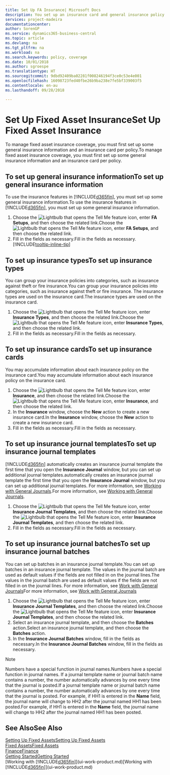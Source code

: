 ```yaml
---
title: Set Up FA Insurance| Microsoft Docs
description: You set up an insurance card and general insurance policy information to manage fixed asset insurance coverage.
services: project-madeira
documentationcenter: 
author: SorenGP
ms.service: dynamics365-business-central
ms.topic: article
ms.devlang: na
ms.tgt_pltfrm: na
ms.workload: na
ms.search.keywords: policy, coverage
ms.date: 10/01/2018
ms.author: sgroespe
ms.translationtype: HT
ms.sourcegitcommit: 9dbd92409ba02281f008246194f3ce0c53e4e001
ms.openlocfilehash: 16098723fed40fbe26b9ba238e7fe5bf339003f5
ms.contentlocale: en-au
ms.lasthandoff: 09/28/2018

---
```

# <a name="set-up-fixed-asset-insurance"></a><span data-ttu-id="02ce7-103">Set Up Fixed Asset Insurance</span><span class="sxs-lookup"><span data-stu-id="02ce7-103">Set Up Fixed Asset Insurance</span></span>
<span data-ttu-id="02ce7-104">To manage fixed asset insurance coverage, you must first set up some general insurance information and an insurance card per policy.</span><span class="sxs-lookup"><span data-stu-id="02ce7-104">To manage fixed asset insurance coverage, you must first set up some general insurance information and an insurance card per policy.</span></span>

## <a name="to-set-up-general-insurance-information"></a><span data-ttu-id="02ce7-105">To set up general insurance information</span><span class="sxs-lookup"><span data-stu-id="02ce7-105">To set up general insurance information</span></span>
<span data-ttu-id="02ce7-106">To use the insurance features in [!INCLUDE[d365fin](includes/d365fin_md.md)], you must set up some general insurance information.</span><span class="sxs-lookup"><span data-stu-id="02ce7-106">To use the insurance features in [!INCLUDE[d365fin](includes/d365fin_md.md)], you must set up some general insurance information.</span></span>  

1. <span data-ttu-id="02ce7-107">Choose the ![Lightbulb that opens the Tell Me feature](media/ui-search/search_small.png "Tell me what you want to do") icon, enter **FA Setups**, and then choose the related link.</span><span class="sxs-lookup"><span data-stu-id="02ce7-107">Choose the ![Lightbulb that opens the Tell Me feature](media/ui-search/search_small.png "Tell me what you want to do") icon, enter **FA Setups**, and then choose the related link.</span></span>  
2. <span data-ttu-id="02ce7-108">Fill in the fields as necessary.</span><span class="sxs-lookup"><span data-stu-id="02ce7-108">Fill in the fields as necessary.</span></span> [!INCLUDE[tooltip-inline-tip](includes/tooltip-inline-tip_md.md)]  

## <a name="to-set-up-insurance-types"></a><span data-ttu-id="02ce7-109">To set up insurance types</span><span class="sxs-lookup"><span data-stu-id="02ce7-109">To set up insurance types</span></span>
<span data-ttu-id="02ce7-110">You can group your insurance policies into categories, such as insurance against theft or fire insurance.</span><span class="sxs-lookup"><span data-stu-id="02ce7-110">You can group your insurance policies into categories, such as insurance against theft or fire insurance.</span></span> <span data-ttu-id="02ce7-111">The insurance types are used on the insurance card.</span><span class="sxs-lookup"><span data-stu-id="02ce7-111">The insurance types are used on the insurance card.</span></span>

1. <span data-ttu-id="02ce7-112">Choose the ![Lightbulb that opens the Tell Me feature](media/ui-search/search_small.png "Tell me what you want to do") icon, enter **Insurance Types**, and then choose the related link.</span><span class="sxs-lookup"><span data-stu-id="02ce7-112">Choose the ![Lightbulb that opens the Tell Me feature](media/ui-search/search_small.png "Tell me what you want to do") icon, enter **Insurance Types**, and then choose the related link.</span></span>  
2. <span data-ttu-id="02ce7-113">Fill in the fields as necessary.</span><span class="sxs-lookup"><span data-stu-id="02ce7-113">Fill in the fields as necessary.</span></span>

## <a name="to-set-up-insurance-cards"></a><span data-ttu-id="02ce7-114">To set up insurance cards</span><span class="sxs-lookup"><span data-stu-id="02ce7-114">To set up insurance cards</span></span>
<span data-ttu-id="02ce7-115">You may accumulate information about each insurance policy on the insurance card.</span><span class="sxs-lookup"><span data-stu-id="02ce7-115">You may accumulate information about each insurance policy on the insurance card.</span></span>  

1. <span data-ttu-id="02ce7-116">Choose the ![Lightbulb that opens the Tell Me feature](media/ui-search/search_small.png "Tell me what you want to do") icon, enter **Insurance**, and then choose the related link.</span><span class="sxs-lookup"><span data-stu-id="02ce7-116">Choose the ![Lightbulb that opens the Tell Me feature](media/ui-search/search_small.png "Tell me what you want to do") icon, enter **Insurance**, and then choose the related link.</span></span>  
2. <span data-ttu-id="02ce7-117">In the **Insurance** window, choose the **New** action to create a  new insurance card.</span><span class="sxs-lookup"><span data-stu-id="02ce7-117">In the **Insurance** window, choose the **New** action to create a  new insurance card.</span></span>  
3. <span data-ttu-id="02ce7-118">Fill in the fields as necessary.</span><span class="sxs-lookup"><span data-stu-id="02ce7-118">Fill in the fields as necessary.</span></span>

## <a name="to-set-up-insurance-journal-templates"></a><span data-ttu-id="02ce7-119">To set up insurance journal templates</span><span class="sxs-lookup"><span data-stu-id="02ce7-119">To set up insurance journal templates</span></span>
[!INCLUDE[d365fin](includes/d365fin_md.md)] <span data-ttu-id="02ce7-120">automatically creates an insurance journal template the first time that you open the **Insurance Journal** window, but you can set up additional journal templates.</span><span class="sxs-lookup"><span data-stu-id="02ce7-120">automatically creates an insurance journal template the first time that you open the **Insurance Journal** window, but you can set up additional journal templates.</span></span> <span data-ttu-id="02ce7-121">For more information, see [Working with General Journals](ui-work-general-journals.md).</span><span class="sxs-lookup"><span data-stu-id="02ce7-121">For more information, see [Working with General Journals](ui-work-general-journals.md).</span></span>  

1. <span data-ttu-id="02ce7-122">Choose the ![Lightbulb that opens the Tell Me feature](media/ui-search/search_small.png "Tell me what you want to do") icon, enter **Insurance Journal Templates**, and then choose the related link.</span><span class="sxs-lookup"><span data-stu-id="02ce7-122">Choose the ![Lightbulb that opens the Tell Me feature](media/ui-search/search_small.png "Tell me what you want to do") icon, enter **Insurance Journal Templates**, and then choose the related link.</span></span>  
2. <span data-ttu-id="02ce7-123">Fill in the fields as necessary.</span><span class="sxs-lookup"><span data-stu-id="02ce7-123">Fill in the fields as necessary.</span></span>

## <a name="to-set-up-insurance-journal-batches"></a><span data-ttu-id="02ce7-124">To set up insurance journal batches</span><span class="sxs-lookup"><span data-stu-id="02ce7-124">To set up insurance journal batches</span></span>
<span data-ttu-id="02ce7-125">You can set up batches in an insurance journal template.</span><span class="sxs-lookup"><span data-stu-id="02ce7-125">You can set up batches in an insurance journal template.</span></span> <span data-ttu-id="02ce7-126">The values in the journal batch are used as default values if the fields are not filled in on the journal lines.</span><span class="sxs-lookup"><span data-stu-id="02ce7-126">The values in the journal batch are used as default values if the fields are not filled in on the journal lines.</span></span> <span data-ttu-id="02ce7-127">For more information, see [Work with General Journals](ui-work-general-journals.md)</span><span class="sxs-lookup"><span data-stu-id="02ce7-127">For more information, see [Work with General Journals](ui-work-general-journals.md)</span></span>  

1. <span data-ttu-id="02ce7-128">Choose the ![Lightbulb that opens the Tell Me feature](media/ui-search/search_small.png "Tell me what you want to do") icon, enter **Insurance Journal Templates**, and then choose the related link.</span><span class="sxs-lookup"><span data-stu-id="02ce7-128">Choose the ![Lightbulb that opens the Tell Me feature](media/ui-search/search_small.png "Tell me what you want to do") icon, enter **Insurance Journal Templates**, and then choose the related link.</span></span>  
2. <span data-ttu-id="02ce7-129">Select an insurance journal template, and then choose the **Batches** action.</span><span class="sxs-lookup"><span data-stu-id="02ce7-129">Select an insurance journal template, and then choose the **Batches** action.</span></span>
3. <span data-ttu-id="02ce7-130">In the **Insurance Journal Batches** window, fill in the fields as necessary.</span><span class="sxs-lookup"><span data-stu-id="02ce7-130">In the **Insurance Journal Batches** window, fill in the fields as necessary.</span></span>

> [!NOTE]  
>   <span data-ttu-id="02ce7-131">Numbers have a special function in journal names.</span><span class="sxs-lookup"><span data-stu-id="02ce7-131">Numbers have a special function in journal names.</span></span> <span data-ttu-id="02ce7-132">If a journal template name or journal batch name contains a number, the number automatically advances by one every time that the journal is posted.</span><span class="sxs-lookup"><span data-stu-id="02ce7-132">If a journal template name or journal batch name contains a number, the number automatically advances by one every time that the journal is posted.</span></span> <span data-ttu-id="02ce7-133">For example, if HH1 is entered in the **Name** field, the journal name will change to HH2 after the journal named HH1 has been posted.</span><span class="sxs-lookup"><span data-stu-id="02ce7-133">For example, if HH1 is entered in the **Name** field, the journal name will change to HH2 after the journal named HH1 has been posted.</span></span>

## <a name="see-also"></a><span data-ttu-id="02ce7-134">See Also</span><span class="sxs-lookup"><span data-stu-id="02ce7-134">See Also</span></span>
[<span data-ttu-id="02ce7-135">Setting Up Fixed Assets</span><span class="sxs-lookup"><span data-stu-id="02ce7-135">Setting Up Fixed Assets</span></span>](fa-setup.md)  
[<span data-ttu-id="02ce7-136">Fixed Assets</span><span class="sxs-lookup"><span data-stu-id="02ce7-136">Fixed Assets</span></span>](fa-manage.md)  
[<span data-ttu-id="02ce7-137">Finance</span><span class="sxs-lookup"><span data-stu-id="02ce7-137">Finance</span></span>](finance.md)  
[<span data-ttu-id="02ce7-138">Getting Started</span><span class="sxs-lookup"><span data-stu-id="02ce7-138">Getting Started</span></span>](product-get-started.md)  
<span data-ttu-id="02ce7-139">[Working with [!INCLUDE[d365fin](includes/d365fin_md.md)]](ui-work-product.md)</span><span class="sxs-lookup"><span data-stu-id="02ce7-139">[Working with [!INCLUDE[d365fin](includes/d365fin_md.md)]](ui-work-product.md)</span></span>


